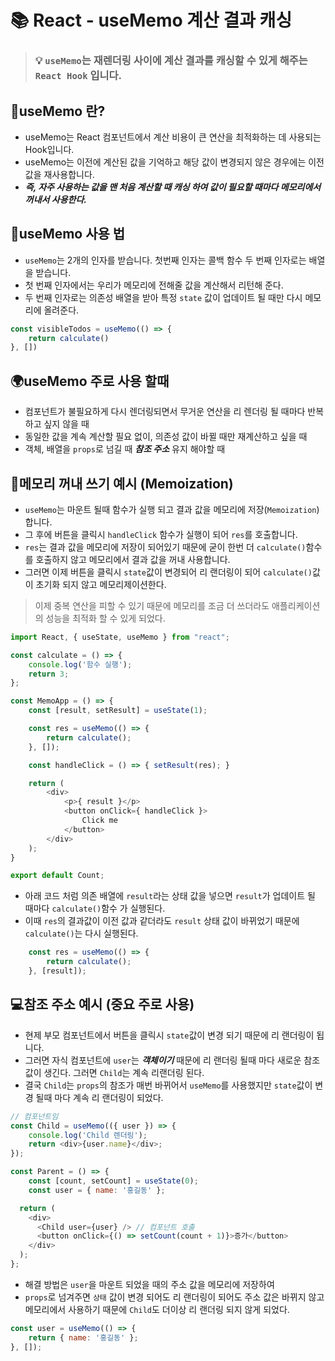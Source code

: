 # 📚 React - useMemo 계산 결과 캐싱

> ### 💡 `useMemo`는 재렌더링 사이에 계산 결과를 캐싱할 수 있게 해주는 `React Hook` 입니다.

## 🌊useMemo 란?
* useMemo는 React 컴포넌트에서 계산 비용이 큰 연산을 최적화하는 데 사용되는 Hook입니다.
* useMemo는 이전에 계산된 값을 기억하고 해당 값이 변경되지 않은 경우에는 이전 값을 재사용합니다.
* _**즉, 자주 사용하는 값을 맨 처음 계산할 때 캐싱 하여 값이 필요할 때마다 메모리에서 꺼내서 사용한다.**_ 

## 🌻useMemo 사용 법
* `useMemo`는 2개의 인자를 받습니다. 첫번째 인자는 콜백 함수 두 번째 인자로는 배열을 받습니다.
* 첫 번째 인자에서는 우리가 메모리에 전해줄 값을 계산해서 리턴해 준다.
* 두 번째 인자로는 의존성 배열을 받아 특정 `state` 값이 업데이트 될 때만 다시 메모리에 올려준다.
```javascript
const visibleTodos = useMemo(() => {
    return calculate()
}, [])
```

## 🌍useMemo 주로 사용 할때 
* 컴포넌트가 불필요하게 다시 렌더링되면서 무거운 연산을 리 렌더링 될 때마다 반복하고 싶지 않을 때
* 동일한 값을 계속 계산할 필요 없이, 의존성 값이 바뀔 때만 재계산하고 싶을 때
* 객체, 배열을 `props`로 넘길 때 _**참조 주소**_ 유지 해야할 때

## 👻메모리 꺼내 쓰기 예시 (Memoization)
* `useMemo`는 마운트 될때 함수가 실행 되고 결과 값을 메모리에 저장(`Memoization`) 합니다.
* 그 후에 버튼을 클릭시 `handleClick` 함수가 실행이 되어 `res`를 호출합니다. 
* `res`는 결과 값을 메모리에 저장이 되어있기 때문에 굳이 한번 더 `calculate()`함수를 호출하지 않고 메모리에서 결과 값을 꺼내 사용합니다. 
* 그러면 이제 버튼을 클릭시 `state`값이 변경되어 리 랜더링이 되어 `calculate()`값이 초기화 되지 않고 메모리제이션한다.
> 이제 중복 연산을 피할 수 있기 때문에 메모리를 조금 더 쓰더라도 애플리케이션의 성능을 최적화 할 수 있게 되었다.
```javascript
import React, { useState, useMemo } from "react";

const calculate = () => {
    console.log('함수 실행');
    return 3;
};

const MemoApp = () => {
    const [result, setResult] = useState(1);

    const res = useMemo(() => {
        return calculate();
    }, []);

    const handleClick = () => { setResult(res); }

    return (
        <div>
            <p>{ result }</p>
            <button onClick={ handleClick }>
                Click me
            </button>
        </div>
    );
}

export default Count;
```
* 아래 코드 처럼 의존 배열에 `result`라는 상태 값을 넣으면 `result`가 업데이트 될 때마다 `calculate()`함수 가 실행된다. 
* 이때 `res`의 결과값이 이전 값과 같더라도 `result` 상태 값이 바뀌었기 때문에 `calculate()`는 다시 실행된다.
```javascript
    const res = useMemo(() => {
        return calculate();
    }, [result]);
```

## 💻참조 주소 예시 (중요 주로 사용)
* 현제 부모 컴포넌트에서 버튼을 클릭시 `state`값이 변경 되기 때문에 리 랜더링이 됩니다.
* 그러면 자식 컴포넌트에 `user`는 **_객체이기_** 때문에 리 랜더링 될때 마다 새로운 참조값이 생긴다. 그러면 `Child`는 계속 리랜더링 된다.
* 결국 `Child`는 `props`의 참조가 매번 바뀌어서 `useMemo`를 사용했지만 `state`값이 변경 될때 마다 계속 리 랜더링이 되었다.  
```javascript
// 컴포넌트임 
const Child = useMemo(({ user }) => {
    console.log('Child 렌더링');
    return <div>{user.name}</div>;
});

const Parent = () => {
    const [count, setCount] = useState(0);
    const user = { name: '홍길동' };

  return (
    <div>
      <Child user={user} /> // 컴포넌트 호출
      <button onClick={() => setCount(count + 1)}>증가</button>
    </div>
  );
};
```
* 해결 방법은 `user`을 마운트 되었을 때의 주소 값을 메모리에 저장하여 
* `props`로 넘겨주면 `상태` 값이 변경 되어도 리 랜더링이 되어도 주소 값은 바뀌지 않고 메모리에서 사용하기 때문에 `Child`도 더이상 리 랜더링 되지 않게 되었다.
```javascript
const user = useMemo(() => {
    return { name: '홍길동' };
}, []);
```